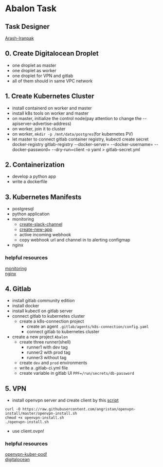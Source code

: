# Abalon Task
## Task Designer
[Arash-Iranpak](https://www.linkedin.com/in/arash-iranpak)

## 0. Create Digitalocean Droplet
  - one droplet as master
  - one droplet as worker
  - one droplet for VPN and gitlab
  - all of them should in same VPC network

## 1. Create Kubernetes Cluster
  - install containerd on worker and master
  - install k8s tools on worker and master
  - on master, initialize the control node(pay attention to change the --apiserver-advertise-address)
  - on worker, join it to cluster
  - on worker, `mkdir -p /mnt/data/postgres`(for kubernetes PV)
  - let master to connect gitlab container registry, kubectl create secret docker-registry gitlab-registry --docker-server=<fill-it> --docker-username=<fill-it> --docker-password=<fill-it> --dry-run=client -o yaml > gitlab-secret.yml

## 2. Containerization
  - develop a python app
  - write a dockerfile

## 3. Kubernetes Manifests
  - postgresql
  - python application
  - monitoring
    - [create-slack-channel](app.slack.com)
    - [create-new-app](api.slack.com)
    - active incoming webhook
    - copy webhook url and channel in to alerting configmap
  - nginx
### helpful resources
[monitoring](https://devopscube.com/setup-prometheus-monitoring-on-kubernetes/)  
[nginx](https://dev.to/thenjdevopsguy/creating-a-custom-resource-definition-in-kubernetes-2k7o)

## 4. Gitlab
  - install gitlab community edition
  - install docker
  - install kubectl on gitlab server
  - connect gitlab to kubernetes cluster
    - create a k8s-connection project
      - create an agent `.gitlab/agents/k8s-connection/config.yaml`
      - connect gitlab to kubernetes cluster
  - create a new project `Abalon`
    - create three runner(shell)
      - runner1 with dev tag
      - runner2 with prod tag
      - runner3 without tag
    - create `dev` and `prod` environments
    - write a .gitlab-ci.yml file
    - create variable in gitlab UI `PPF=/run/secrets/db-password`
      
## 5. VPN
  - install openvpn server and create client by this [script](https://github.com/angristan/openvpn-install)
  ```
  curl -O https://raw.githubusercontent.com/angristan/openvpn-install/master/openvpn-install.sh
  chmod +x openvpn-install.sh
  ./openvpn-install.sh
  ```
  - use client.ovpn!
### helpful resources
[openvpn-kuber-pod!](https://bugraoz93.medium.com/openvpn-client-in-a-pod-kubernetes-d3345c66b014)  
[digitalocean](https://www.digitalocean.com/community/tutorials/how-to-set-up-and-configure-an-openvpn-server-on-ubuntu-20-04#step-13-installing-the-client-configuration)
